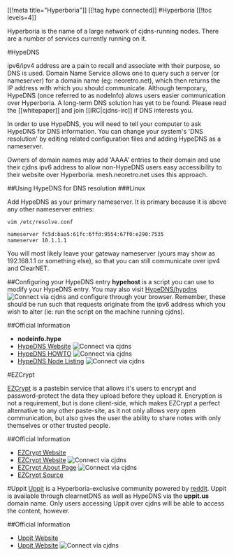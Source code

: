[[!meta title="Hyperboria"]]
[[!tag hype connected]]
#Hyperboria
[[!toc levels=4]]

Hyperboria is the name of a large network of cjdns-running nodes.  There are a number of services currently running on it.


#HypeDNS

ipv6/ipv4 address are a pain to recall and associate with their purpose, so DNS is used.  Domain Name Service allows one to query such a server (or nameserver) for a domain name (eg: neoretro.net), which then returns the IP address with which you should communicate.  Although temporary, HypeDNS (once referred to as nodeInfo) alows users easier communication over Hyperboria.  A long-term DNS solution has yet to be found.  Please read the [[whitepaper]] and join [[IRC|cjdns-irc]] if DNS interests you.

In order to use HypeDNS, you will need to tell your computer to ask HypeDNS for DNS information. You can change your system's 'DNS resolution' by editing related configuration files and adding HypeDNS as a nameserver.

Owners of domain names may add 'AAAA' entries to their domain and use their cjdns ipv6 address to allow non-HypeDNS users easy accessibility to their website over Hyperboria.  mesh.neoretro.net uses this approach.

##Using HypeDNS for DNS resolution
###Linux

Add HypeDNS as your primary nameserver. It is primary because it is above any other nameserver entries:

	vim /etc/resolve.conf

	nameserver fc5d:baa5:61fc:6ffd:9554:67f0:e290:7535
	nameserver 10.1.1.1

You will most likely leave your gateway nameserver (yours may show as 192.168.1.1 or something else), so that you can still communicate over ipv4 and ClearNET.



##Configuring your HypeDNS entry
**hypehost** is a script you can use to modify your HypeDNS entry.  You may also visit [HypeDNS/hypdns](http://[fc5d:baa5:61fc:6ffd:9554:67f0:e290:7535]/hypedns) ![Connect via cjdns](/cjdns-wiki/media/cjdns_icon_16.png) and configure through your browser. Remember, these should be run such that requests originate from the ipv6 address which you wish to alter (ie: run the script on the machine running cjdns).



##Official Information

* **nodeinfo.hype**
* [HypeDNS Website](http://[fc5d:baa5:61fc:6ffd:9554:67f0:e290:7535]) ![Connect via cjdns](/cjdns-wiki/media/cjdns_icon_16.png)
* [HypeDNS HOWTO](http://[fc5d:baa5:61fc:6ffd:9554:67f0:e290:7535]/hypedns) ![Connect via cjdns](/cjdns-wiki/media/cjdns_icon_16.png)
* [HypeDNS Node Listing](http://[fc5d:baa5:61fc:6ffd:9554:67f0:e290:7535]/nodes/list/) ![Connect via cjdns](/cjdns-wiki/media/cjdns_icon_16.png)


#EZCrypt

[EZCrypt](https://ezcrypt.it) is a pastebin service that allows it's users to encrypt and password-protect the data they upload before they upload it.  Encryption is not a requirement, but is done client-side, which makes EZCrypt a perfect alternative to any other paste-site, as it not only allows very open communication, but also gives the user the ability to share notes with only themselves or other trusted people.

##Official Information

* [EZCrypt Website](https://ezcrypt.it)
* [EZCrypt Website](http://[fc1a:8bc5:4fa2:7dd1:2a6d:5aa8:7639:eb7c]) ![Connect via cjdns](/cjdns-wiki/media/cjdns_icon_16.png)
* [EZCrypt About Page](http://[fc1a:8bc5:4fa2:7dd1:2a6d:5aa8:7639:eb7c]/about) ![Connect via cjdns](/cjdns-wiki/media/cjdns_icon_16.png)
* [EZCrypt Source](https://github.com/novaking/ezcrypt)


#Uppit
[Uppit](https://uppit.us) is a Hyperboria-exclusive community powered by [reddit](https://github.com/reddit/reddit/wiki).  Uppit is available through clearnetDNS as well as HypeDNS via the **uppit.us** domain name.  Only users accessing Uppit over cjdns will be able to access the content, however.

##Official Information

* [Uppit Website](http://uppit.us)
* [Uppit Website](http://[fc3a:956e:4b69:1c1e:5ebc:11a5:3e71:3e7e]) ![Connect via cjdns](/cjdns-wiki/media/cjdns_icon_16.png)
